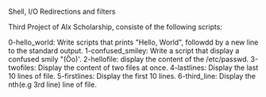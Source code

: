 Shell, I/O Redirections and filters

Third Project of Alx Scholarship, consiste of the following scripts:

0-hello_world: Write scripts that prints "Hello, World", followdd by a new line to the standard output.
1-confused_smiley: Write a script that display a confused smily "(Ôo)'.
2-hellofile: display the content of the /etc/passwd.
3-twofiles: Display the content of two files at once.
4-lastlines: Display the last 10 lines of file.
5-firstlines: Display the first 10 lines.
6-third_line: Display the nth(e.g 3rd line) line of file.

